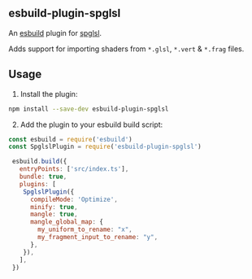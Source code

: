 esbuild-plugin-spglsl
---

An [esbuild](https://github.com/evanw/esbuild) plugin for [spglsl](https://github.com/SalvatorePreviti/spglsl).

Adds support for importing shaders from `*.glsl`, `*.vert` & `*.frag` files.

## Usage

1. Install the plugin:
```sh
npm install --save-dev esbuild-plugin-spglsl
```

2. Add the plugin to your esbuild build script:
```js
const esbuild = require('esbuild')
const SpglslPlugin = require('esbuild-plugin-spglsl')

 esbuild.build({
   entryPoints: ['src/index.ts'],
   bundle: true,
   plugins: [
    SpglslPlugin({
      compileMode: 'Optimize',
      minify: true,
      mangle: true,
      mangle_global_map: {
        my_uniform_to_rename: "x",
        my_fragment_input_to_rename: "y",
      },
    }),
   ],
 })
```
